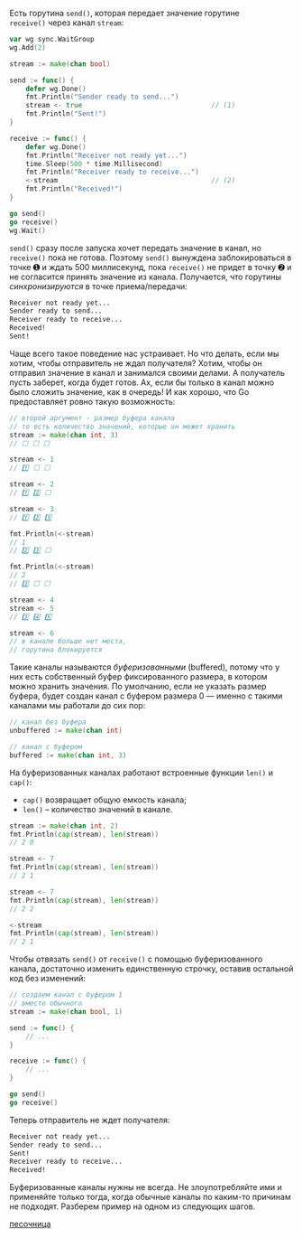 Есть горутина `send()`, которая передает значение горутине `receive()` через канал `stream`:

```go
var wg sync.WaitGroup
wg.Add(2)

stream := make(chan bool)

send := func() {
    defer wg.Done()
    fmt.Println("Sender ready to send...")
    stream <- true                                // (1)
    fmt.Println("Sent!")
}

receive := func() {
    defer wg.Done()
    fmt.Println("Receiver not ready yet...")
    time.Sleep(500 * time.Millisecond)
    fmt.Println("Receiver ready to receive...")
    <-stream                                      // (2)
    fmt.Println("Received!")
}

go send()
go receive()
wg.Wait()
```

`send()` сразу после запуска хочет передать значение в канал, но `receive()` пока не готова. Поэтому `send()` вынуждена заблокироваться в точке ➊ и ждать 500 миллисекунд, пока `receive()` не придет в точку ➋ и не согласится принять значение из канала. Получается, что горутины _синхронизируются_ в точке приема/передачи:

```bash
Receiver not ready yet...
Sender ready to send...
Receiver ready to receive...
Received!
Sent!
```

Чаще всего такое поведение нас устраивает. Но что делать, если мы хотим, чтобы отправитель не ждал получателя? Хотим, чтобы он отправил значение в канал и занимался своими делами. А получатель пусть заберет, когда будет готов. Ах, если бы только в канал можно было сложить значение, как в очередь! И как хорошо, что Go предоставляет ровно такую возможность:

```go
// второй аргумент - размер буфера канала
// то есть количество значений, которые он может хранить
stream := make(chan int, 3)
// ⬜ ⬜ ⬜

stream <- 1
// 1️⃣ ⬜ ⬜

stream <- 2
// 1️⃣ 2️⃣ ⬜

stream <- 3
// 1️⃣ 2️⃣ 3️⃣

fmt.Println(<-stream)
// 1
// 2️⃣ 3️⃣ ⬜

fmt.Println(<-stream)
// 2
// 3️⃣ ⬜ ⬜

stream <- 4
stream <- 5
// 3️⃣ 4️⃣ 5️⃣

stream <- 6
// в канале больше нет места,
// горутина блокируется
```

Такие каналы называются _буферизованными_ (buffered), потому что у них есть собственный буфер фиксированного размера, в котором можно хранить значения. По умолчанию, если не указать размер буфера, будет создан канал с буфером размера 0 — именно с такими каналами мы работали до сих пор:

```go
// канал без буфера
unbuffered := make(chan int)

// канал с буфером
buffered := make(chan int, 3)
```

На буферизованных каналах работают встроенные функции `len()` и `cap()`:

-   `cap()` возвращает общую емкость канала;
-   `len()` – количество значений в канале.

```go
stream := make(chan int, 2)
fmt.Println(cap(stream), len(stream))
// 2 0

stream <- 7
fmt.Println(cap(stream), len(stream))
// 2 1

stream <- 7
fmt.Println(cap(stream), len(stream))
// 2 2

<-stream
fmt.Println(cap(stream), len(stream))
// 2 1
```

Чтобы отвязать `send()` от `receive()` с помощью буферизованного канала, достаточно изменить единственную строчку, оставив остальной код без изменений:

```go
// создаем канал с буфером 1
// вместо обычного
stream := make(chan bool, 1)

send := func() {
    // ...
}

receive := func() {
    // ...
}

go send()
go receive()
```

Теперь отправитель не ждет получателя:

```bash
Receiver not ready yet...
Sender ready to send...
Sent!
Receiver ready to receive...
Received!
```

Буферизованные каналы нужны не всегда. Не злоупотребляйте ими и применяйте только тогда, когда обычные каналы по каким-то причинам не подходят. Разберем пример на одном из следующих шагов.

[песочница](https://go.dev/play/p/ry6KEMD29zY)